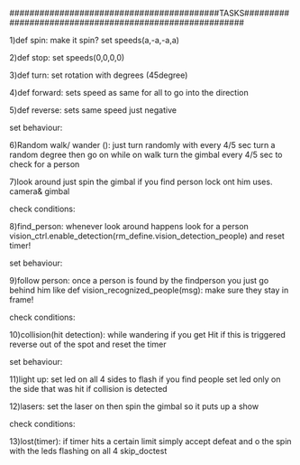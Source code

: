 ##########################################TASKS########################################################

1)def spin:
  make it spin?
  set speeds(a,-a,-a,a)

2)def stop:
  set speeds(0,0,0,0)

3)def turn:
  set rotation with degrees (45degree)

4)def forward:
  sets speed as same for all to go into the direction

5)def reverse:
  sets same speed just negative

set behaviour:

  6)Random walk/ wander ():
    just turn randomly
    with every 4/5 sec turn a random degree then go on
    while on walk turn the gimbal every 4/5 sec to check for a person
    
  7)look around
    just spin the gimbal if you find person lock ont him
    uses. camera& gimbal

check conditions:

  8)find_person:
    whenever look around happens look for a person
    vision_ctrl.enable_detection(rm_define.vision_detection_people)
    and reset timer!
    

set behaviour:

  9)follow person:
    once a person is found by the findperson
    you just go behind him like 
    def vision_recognized_people(msg):
      make sure they stay in frame!


check conditions:

  10)collision(hit detection):
    while wandering if you get Hit
    if this is triggered reverse out of the spot and reset the timer
    

set behaviour:
  
  11)light up:
    set led on all 4 sides to flash if you find people
    set led only on the side that was hit if collision is detected
  
  12)lasers:
    set the laser on then spin the gimbal 
    so it puts up a show


check conditions:
  
  13)lost(timer):
    if timer hits a certain limit simply accept defeat and o the spin with the leds flashing on all 4 skip_doctest

  

